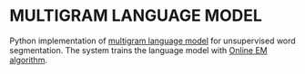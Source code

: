 # MULTIGRAM LANGUAGE MODEL
Python implementation of [multigram language model](http://citeseerx.ist.psu.edu/viewdoc/download?doi=10.1.1.56.6619&rep=rep1&type=pdf) for unsupervised word segmentation.
The system trains the language model with [Online EM algorithm](https://www.aclweb.org/anthology/N09-1069.pdf).
